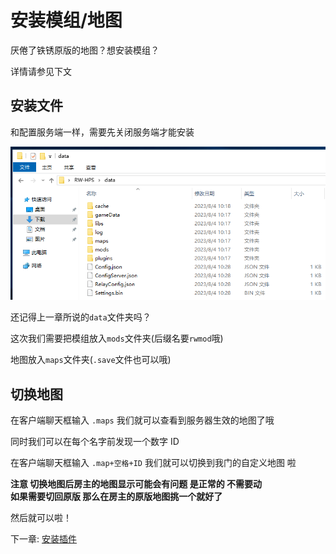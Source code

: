 # 安装模组/地图

厌倦了铁锈原版的地图？想安装模组？

详情请参见下文

## 安装文件

和配置服务端一样，需要先关闭服务端才能安装

![img](img/rwhps_data_folder.png)

还记得上一章所说的`data`文件夹吗？

这次我们需要把模组放入`mods`文件夹(后缀名要`rwmod`哦)

地图放入`maps`文件夹(`.save`文件也可以哦)

## 切换地图

在客户端聊天框输入 `.maps` 我们就可以查看到服务器生效的地图了哦

同时我们可以在每个名字前发现一个数字 ID

在客户端聊天框输入 `.map+空格+ID` 我们就可以切换到我门的自定义地图 啦

**注意 切换地图后房主的地图显示可能会有问题 是正常的 不需要动**  
**如果需要切回原版 那么在房主的原版地图挑一个就好了**

然后就可以啦！



下一章: [安装插件](InstallPlugins.md#安装插件)

